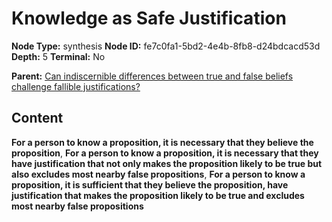 # Knowledge as Safe Justification

**Node Type:** synthesis
**Node ID:** fe7c0fa1-5bd2-4e4b-8fb8-d24bdcacd53d
**Depth:** 5
**Terminal:** No

**Parent:** [Can indiscernible differences between true and false beliefs challenge fallible justifications?](can-indiscernible-differences-between-true-and-false-beliefs-challenge-fallible-justifications-antithesis-ac64d540-fc34-4d0b-88fa-23ed50ede21d.md)

## Content

**For a person to know a proposition, it is necessary that they believe the proposition**, **For a person to know a proposition, it is necessary that they have justification that not only makes the proposition likely to be true but also excludes most nearby false propositions**, **For a person to know a proposition, it is sufficient that they believe the proposition, have justification that makes the proposition likely to be true and excludes most nearby false propositions**
